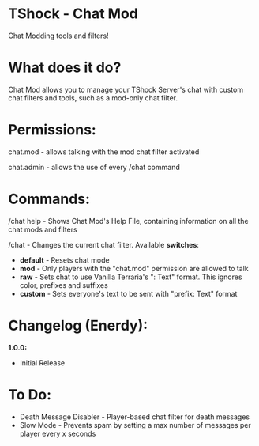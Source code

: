 TShock - Chat Mod
==============
Chat Modding tools and filters!

What does it do?
==============
Chat Mod allows you to manage your TShock Server's chat with custom chat filters and tools, such as a mod-only chat filter.

Permissions:
==============
chat.mod - allows talking with the mod chat filter activated

chat.admin - allows the use of every /chat command

Commands:
==============
/chat help - Shows Chat Mod's Help File, containing information on all the chat mods and filters

/chat **<switch>** - Changes the current chat filter. Available **switches**:
 - **default** - Resets chat mode
 - **mod** - Only players with the "chat.mod" permission are allowed to talk
 - **raw** - Sets chat to use Vanilla Terraria's "<player>: Text" format. This ignores color, prefixes and suffixes
 - **custom** *<prefix>* - Sets everyone's text to be sent with "prefix: Text" format

Changelog (Enerdy):
==============
**1.0.0:**
 - Initial Release

To Do:
==============
 - Death Message Disabler - Player-based chat filter for death messages
 - Slow Mode - Prevents spam by setting a max number of messages per player every x seconds
